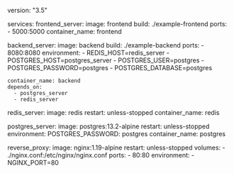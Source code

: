 version: "3.5"

services:
  frontend_server:
    image: frontend
    build: ./example-frontend
    ports:
      - 5000:5000
    container_name: frontend

  backend_server:
    image: backend
    build: ./example-backend
    ports:
      - 8080:8080
    environment:
      - REDIS_HOST=redis_server
      - POSTGRES_HOST=postgres_server
      - POSTGRES_USER=postgres
      - POSTGRES_PASSWORD=postgres
      - POSTGRES_DATABASE=postgres

    container_name: backend
    depends_on:
      - postgres_server
      - redis_server

  redis_server:
    image: redis
    restart: unless-stopped
    container_name: redis

  postgres_server:
    image: postgres:13.2-alpine
    restart: unless-stopped
    environment:
      POSTGRES_PASSWORD: postgres
    container_name: postgres

  reverse_proxy:
    image: nginx:1.19-alpine
    restart: unless-stopped
    volumes:
      - ./nginx.conf:/etc/nginx/nginx.conf
    ports:
      - 80:80
    environment:
      - NGINX_PORT=80